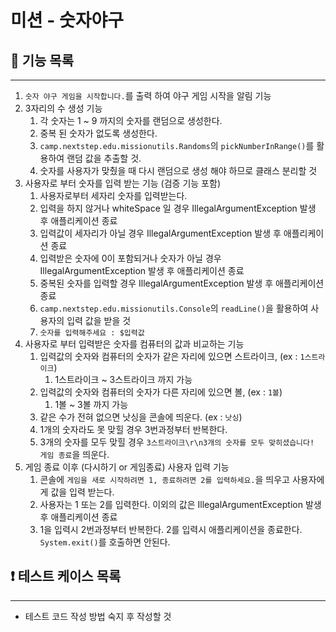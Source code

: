 #  미션 - 숫자야구

## 👀 기능 목록

---

1. ```숫자 야구 게임을 시작합니다.```를 출력 하여 야구 게임 시작을 알림 기능
2. 3자리의 수 생성 기능
   1. 각 숫자는 1 ~ 9 까지의 숫자를 랜덤으로 생성한다.
   2. 중복 된 숫자가 없도록 생성한다.
   3. ```camp.nextstep.edu.missionutils.Randoms```의 ```pickNumberInRange()```를 활용하여 랜덤 값을 추출할 것.
   4. 숫자를 사용자가 맞췄을 때 다시 랜덤으로 생성 해야 하므로 클래스 분리할 것
3. 사용자로 부터 숫자를 입력 받는 기능 (검증 기능 포함)
   1. 사용자로부터 세자리 숫자를 입력받는다. 
   2. 입력을 하지 않거나 whiteSpace 일 경우 IllegalArgumentException 발생 후 애플리케이션 종료
   3. 입력값이 세자리가 아닐 경우 IllegalArgumentException 발생 후 애플리케이션 종료
   4. 입력받은 숫자에 0이 포함되거나 숫자가 아닐 경우 IllegalArgumentException 발생 후 애플리케이션 종료
   5. 중복된 숫자를 입력할 경우 IllegalArgumentException 발생 후 애플리케이션 종료
   6. ```camp.nextstep.edu.missionutils.Console```의  ```readLine()```을 활용하여 사용자의 입력 값을 받을 것
   7. ```숫자를 입력해주세요 : $입력값```
4. 사용자로 부터 입력받은 숫자를 컴퓨터의 값과 비교하는 기능
   1. 입력값의 숫자와 컴퓨터의 숫자가 같은 자리에 있으면 스트라이크, (ex : ```1스트라이크```) 
      1. 1스트라이크 ~ 3스트라이크 까지 가능
   2. 입력값의 숫자와 컴퓨터의 숫자가 다른 자리에 있으면 볼, (ex : ```1볼```)
      1. 1볼 ~ 3볼 까지 가능
   3. 같은 수가 전혀 없으면 낫싱을 콘솔에 띄운다. (ex : ```낫싱```) 
   4. 1개의 숫자라도 못 맞힐 경우 3번과정부터 반복한다. 
   5. 3개의 숫자를 모두 맞힐 경우 ```3스트라이크\r\n3개의 숫자를 모두 맞히셨습니다! 게임 종료```을 띄운다.
5. 게임 종료 이후 (다시하기 or 게임종료) 사용자 입력 기능
   1. 콘솔에 ```게임을 새로 시작하려면 1, 종료하려면 2를 입력하세요.```을 띄우고 사용자에게 값을 입력 받는다.
   2. 사용자는 1 또는 2를 입력한다. 이외의 값은 IllegalArgumentException 발생 후 애플리케이션 종료
   3. 1을 입력시 2번과정부터 반복한다. 2를 입력시 애플리케이션을 종료한다. ```System.exit()```를 호출하면 안된다.





## ❗️ 테스트 케이스 목록

--- 

- 테스트 코드 작성 방법 숙지 후 작성할 것 

